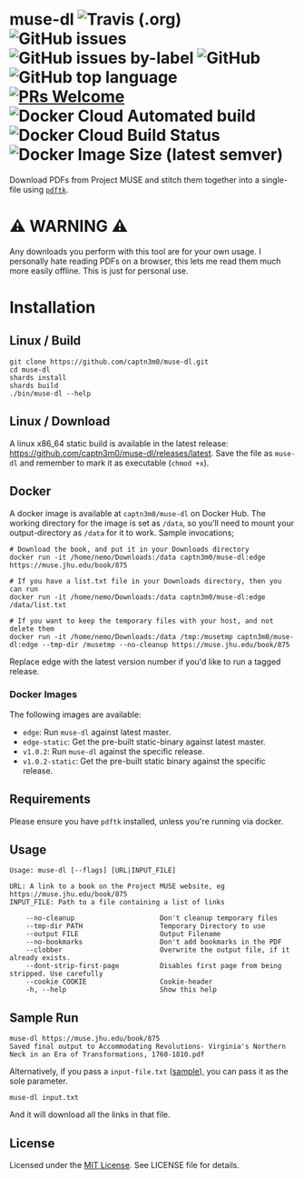 # muse-dl ![Travis (.org)](https://img.shields.io/travis/captn3m0/muse-dl) ![GitHub issues](https://img.shields.io/github/issues/captn3m0/muse-dl) ![GitHub issues by-label](https://img.shields.io/github/issues/captn3m0/muse-dl/bug?color=red&label=open%20bugs) ![GitHub](https://img.shields.io/github/license/captn3m0/muse-dl) ![GitHub top language](https://img.shields.io/github/languages/top/captn3m0/muse-dl) [![PRs Welcome](https://img.shields.io/badge/PRs-welcome-brightgreen.svg)](http://makeapullrequest.com) ![Docker Cloud Automated build](https://img.shields.io/docker/cloud/automated/captn3m0/muse-dl) ![Docker Cloud Build Status](https://img.shields.io/docker/cloud/build/captn3m0/muse-dl) ![Docker Image Size (latest semver)](https://img.shields.io/docker/image-size/captn3m0/muse-dl)

Download PDFs from Project MUSE and stitch them together into a single-file using [`pdftk`](https://www.pdflabs.com/tools/pdftk-the-pdf-toolkit/).

# :warning: WARNING :warning:

Any downloads you perform with this tool are for your own usage. I personally hate reading PDFs on a browser, this lets me read them much more easily offline. This is just for personal use.

# Installation

## Linux / Build

```
git clone https://github.com/captn3m0/muse-dl.git
cd muse-dl
shards install
shards build
./bin/muse-dl --help
```

## Linux / Download

A linux x86_64 static build is available in the latest release: <https://github.com/captn3m0/muse-dl/releases/latest>. Save the file as `muse-dl` and remember to mark it as executable (`chmod +x`).

## Docker

A docker image is available at `captn3m0/muse-dl` on Docker Hub. The working directory for the image is set as `/data`, so you'll need to mount your output-directory as `/data` for it to work. Sample invocations;

```
# Download the book, and put it in your Downloads directory
docker run -it /home/nemo/Downloads:/data captn3m0/muse-dl:edge https://muse.jhu.edu/book/875

# If you have a list.txt file in your Downloads directory, then you can run
docker run -it /home/nemo/Downloads:/data captn3m0/muse-dl:edge /data/list.txt

# If you want to keep the temporary files with your host, and not delete them
docker run -it /home/nemo/Downloads:/data /tmp:/musetmp captn3m0/muse-dl:edge --tmp-dir /musetmp --no-cleanup https://muse.jhu.edu/book/875
```

Replace edge with the latest version number if you'd like to run a tagged release.

### Docker Images

The following images are available:

- `edge`: Run `muse-dl` against latest master.
- `edge-static`: Get the pre-built static-binary against latest master.
- `v1.0.2`: Run `muse-dl` against the specific release.
- `v1.0.2-static`: Get the pre-built static binary against the specific release.

## Requirements

Please ensure you have `pdftk` installed, unless you're running via docker.

## Usage

```
Usage: muse-dl [--flags] [URL|INPUT_FILE]

URL: A link to a book on the Project MUSE website, eg https://muse.jhu.edu/book/875
INPUT_FILE: Path to a file containing a list of links

    --no-cleanup                     Don't cleanup temporary files
    --tmp-dir PATH                   Temporary Directory to use
    --output FILE                    Output Filename
    --no-bookmarks                   Don't add bookmarks in the PDF
    --clobber                        Overwrite the output file, if it already exists.
    --dont-strip-first-page          Disables first page from being stripped. Use carefully
    --cookie COOKIE                  Cookie-header
    -h, --help                       Show this help
```

## Sample Run

```
muse-dl https://muse.jhu.edu/book/875
Saved final output to Accommodating Revolutions- Virginia's Northern Neck in an Era of Transformations, 1760-1810.pdf
```

Alternatively, if you pass a `input-file.txt` ([sample](https://paste.ubuntu.com/p/myBkNn6DSP/)), you can pass it as the sole parameter.

`muse-dl input.txt`

And it will download all the links in that file.

## License

Licensed under the [MIT License](https://nemo.mit-license.org/). See LICENSE file for details.
